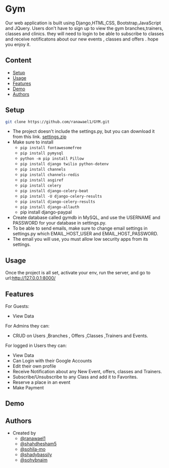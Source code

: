 # Gym 
Our web application  is built using Django,HTML,CSS, Bootstrap,JavaScript and JQuery.
Users don't have to sign up to view the gym branches,trainers, classes and clinics. 
they will need to login to be able to subscribe to classes and receive notificatons about our new events
, classes and offers . hope you enjoy it.

## Content
* [Setup](#setup)
* [Usage](#usage)
* [Features](#features)
* [Demo](#demo)
* [Authors](#authors)



## Setup

```bash
git clone https://github.com/ranawael1/GYM.git
```
- The project doesn't include the settings.py, but you can download it from this link.
[settings.zip]()
- Make sure to install
    -   `pip install fontawesomefree`
    -   `pip install pymysql`
    -    `python -m pip install Pillow`
    -    `pip install django twilio python-dotenv`
    -    `pip install channels`
    -    `pip install channels-redis`
    -    `pip install asgiref`
    -    `pip install celery`
    -    `pip install django-celery-beat`
    -    `pip install -U django-celery-results`
    -    `pip install django-celery-results`
    -    `pip install django-allauth`
    -    pip install django-paypal
- Create database called gymdb in MySQL, and use the USERNAME and PASSWORD for your database in settings.py.
- To be able to send emails, make sure to change email settings in settings.py which EMAIL_HOST_USER and EMAIL_HOST_PASSWORD.
- The email you will use, you must allow low security apps from its settings.


## Usage
Once the project is all set, activate your env, run the server, and go to url:http://127.0.0.1:8000/

## Features

For Guests:

-  View Data

For Admins they can:
-  CRUD on Users ,Branches , Offers ,Classes ,Trainers and Events.

For logged in Users they can:

- View Data
- Can Login with their Google Accounts 
- Edit their own profile 
- Receive Notification about any New Event, offers, classes and Trainers.
- Subscribe/Unsubscribe to any Class and add it to Favorites.
- Reserve a place in an event
- Make Payment



## Demo



## Authors

- Created by 
    - [@ranawael1](https://github.com/ranawael1)
    - [@shahdhesham5](https://github.com/shahdhesham5 ) 
    - [@sohila-mo](https://github.com/sohila-mo) 
    - [@shadybassily](https://github.com/shadybassily)
    - [@sohybnaim](https://github.com/sohybnaim)



